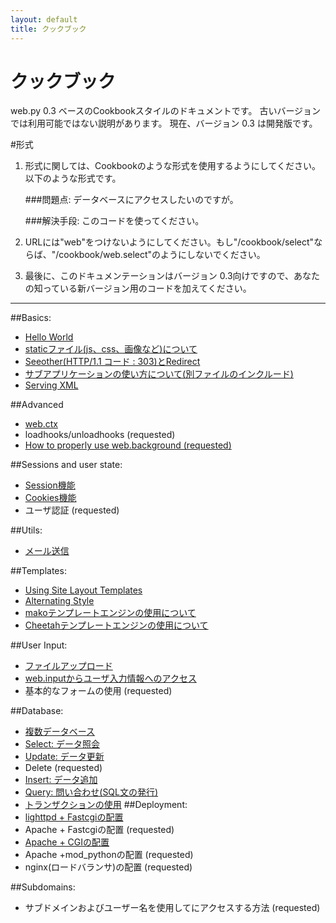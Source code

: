 ```yaml
---
layout: default
title: クックブック
---
```


# クックブック

web.py 0.3 ベースのCookbookスタイルのドキュメントです。
古いバージョンでは利用可能ではない説明があります。
現在、バージョン 0.3 は開発版です。

#形式

1. 形式に関しては、Cookbookのような形式を使用するようにしてください。以下のような形式です。
    
    ###問題点: データベースにアクセスしたいのですが。
     
    ###解決手段: このコードを使ってください。

1. URLには"web"をつけないようにしてください。もし"/cookbook/select"ならば、"/cookbook/web.select"のようにしないでください。

1. 最後に、このドキュメンテーションはバージョン 0.3向けですので、あなたの知っている新バージョン用のコードを加えてください。

-------------------------------------------------

##Basics:
* [Hello World](/helloworld/ja)
* [staticファイル(js、css、画像など)について](/staticfiles/ja)
* [Seeother(HTTP/1.1 コード : 303)とRedirect](/redirect+seeother/ja)
* [サブアプリケーションの使い方について(別ファイルのインクルード)](/subapp/ja)
* [Serving XML](/xmlfiles/ja)

##Advanced
* [web.ctx](/ctx/ja)
* loadhooks/unloadhooks (requested)
* [How to properly use web.background (requested)](/background/ja)

##Sessions and user state:
* [Session機能](/sessions/ja)
* [Cookies機能](/cookies/ja)
* ユーザ認証 (requested)

##Utils:
* [メール送信](/sendmail/ja)

##Templates:
* [Using Site Layout Templates](/layout_template/ja)
* [Alternating Style](/alternating_style/ja)
* [makoテンプレートエンジンの使用について](/template_mako/ja)
* [Cheetahテンプレートエンジンの使用について](/template_cheetah/ja)


##User Input:
* [ファイルアップロード](/fileupload/ja)
* [web.inputからユーザ入力情報へのアクセス](/input/ja)
* 基本的なフォームの使用 (requested)

##Database:
* [複数データベース](/multidbs/ja)
* [Select: データ照会](/select/ja)
* [Update: データ更新](/update/ja)
* Delete (requested)
* [Insert: データ追加](/insert/ja) 
* [Query: 問い合わせ(SQL文の発行)](/query/ja)
* [トランザクションの使用](/transactions/ja)
##Deployment:
* [lighttpd + Fastcgiの配置](/fastcgi-lighttpd/ja)
* Apache + Fastcgiの配置 (requested)
* [Apache + CGIの配置](/cgi-apache/ja)
* Apache +mod_pythonの配置 (requested)
* nginx(ロードバランサ)の配置 (requested)

##Subdomains:
* サブドメインおよびユーザー名を使用してにアクセスする方法 (requested)


